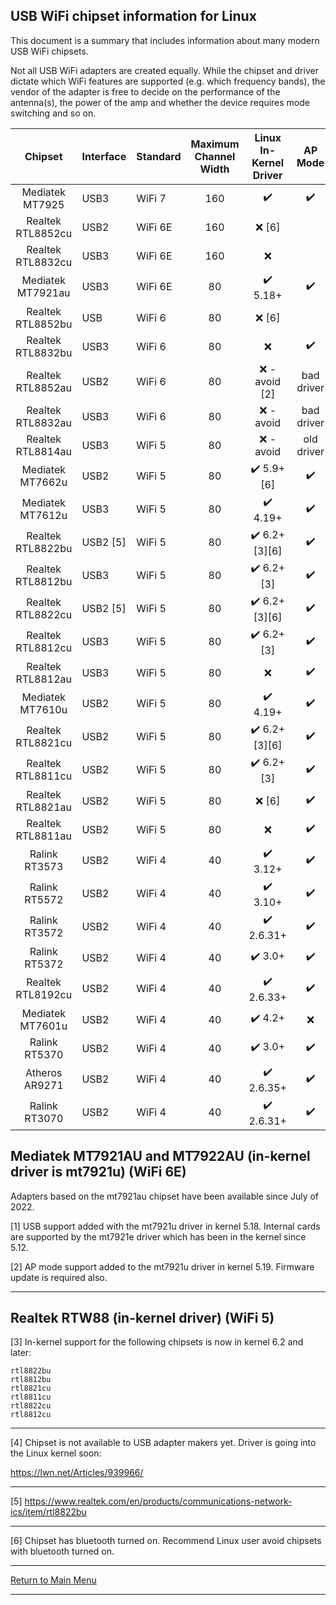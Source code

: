 ## USB WiFi chipset information for Linux

This document is a summary that includes information about many modern USB WiFi chipsets.

Not all USB WiFi adapters are created equally.  While the chipset and driver
dictate which WiFi features are supported (e.g. which frequency bands), the
vendor of the adapter is free to decide on the performance of the antenna(s),
the power of the amp and whether the device requires mode switching and so on.

| Chipset           | Interface | Standard | Maximum<br>Channel<br>Width   | Linux<br>In-Kernel<br>Driver | AP Mode        | Monitor Mode   | Recommended<br>For<br>Linux |
|:------------------:|-----------|----------|:-----:|:----------------------------:|:----------------:|:----------------:|:-----------------:|
Mediatek MT7925   | USB3      | WiFi 7  |  160   |:heavy_check_mark:         |:heavy_check_mark:|:heavy_check_mark:| [4] |
Realtek RTL8852cu | USB2      | WiFi 6E  |  160  |:x: [6]                       |                  |                  | No  |
Realtek RTL8832cu | USB3      | WiFi 6E  |  160  |:x:                           |                  |                  | No  |
Mediatek MT7921au | USB3      | WiFi 6E  |   80  |:heavy_check_mark: 5.18+      |:heavy_check_mark:|:heavy_check_mark:| Yes |
Realtek RTL8852bu | USB       | WiFi 6   |   80  |:x: [6]                       |                  |                  | No  |
Realtek RTL8832bu | USB3      | WiFi 6   |   80  |:x:                           |:heavy_check_mark:|:heavy_check_mark:| No  |
Realtek RTL8852au | USB2      | WiFi 6   |   80  |:x: - avoid [2]               | bad driver       | bad driver       | No  |
Realtek RTL8832au | USB3      | WiFi 6   |   80  |:x: - avoid                   | bad driver       | bad driver       | No  |
Realtek RTL8814au | USB3      | WiFi 5   |   80  |:x: - avoid                   | old driver       | old driver       | No  |
Mediatek MT7662u  | USB2      | WiFi 5   |   80  |:heavy_check_mark: 5.9+ [6]   |:heavy_check_mark:|:heavy_check_mark:| No  |
Mediatek MT7612u  | USB3      | WiFi 5   |   80  |:heavy_check_mark: 4.19+      |:heavy_check_mark:|:heavy_check_mark:| Yes |
Realtek RTL8822bu | USB2 [5]  | WiFi 5   |   80  |:heavy_check_mark: 6.2+ [3][6]|:heavy_check_mark:|:heavy_check_mark:| No  |
Realtek RTL8812bu | USB3      | WiFi 5   |   80  |:heavy_check_mark: 6.2+ [3]   |:heavy_check_mark:|:heavy_check_mark:| Yes |
Realtek RTL8822cu | USB2 [5]  | WiFi 5   |   80  |:heavy_check_mark: 6.2+ [3][6]|:heavy_check_mark:|:heavy_check_mark:| No  |
Realtek RTL8812cu | USB3      | WiFi 5   |   80  |:heavy_check_mark: 6.2+ [3]   |:heavy_check_mark:|:heavy_check_mark:| No  |
Realtek RTL8812au | USB3      | WiFi 5   |   80  |:x:                           |:heavy_check_mark:|:heavy_check_mark:| No  |
Mediatek MT7610u  | USB2      | WiFi 5   |   80  |:heavy_check_mark: 4.19+      |:heavy_check_mark:|:heavy_check_mark:| Yes |
Realtek RTL8821cu | USB2      | WiFi 5   |   80  |:heavy_check_mark: 6.2+ [3][6]|:heavy_check_mark:|:heavy_check_mark:| No  |
Realtek RTL8811cu | USB2      | WiFi 5   |   80  |:heavy_check_mark: 6.2+ [3]   |:heavy_check_mark:|:heavy_check_mark:| Yes |
Realtek RTL8821au | USB2      | WiFi 5   |   80  |:x: [6]                       |:heavy_check_mark:|:heavy_check_mark:| No  |
Realtek RTL8811au | USB2      | WiFi 5   |   80  |:x:                           |:heavy_check_mark:|:heavy_check_mark:| No  |
Ralink RT3573     | USB2      | WiFi 4   |   40  |:heavy_check_mark: 3.12+      |:heavy_check_mark:|:heavy_check_mark:| Yes |
Ralink RT5572     | USB2      | WiFi 4   |   40  |:heavy_check_mark: 3.10+      |:heavy_check_mark:|:heavy_check_mark:| Yes |
Ralink RT3572     | USB2      | WiFi 4   |   40  |:heavy_check_mark: 2.6.31+    |:heavy_check_mark:|:heavy_check_mark:| Yes |
Ralink RT5372     | USB2      | WiFi 4   |   40  |:heavy_check_mark: 3.0+       |:heavy_check_mark:|:heavy_check_mark:| Yes |
Realtek RTL8192cu | USB2      | WiFi 4   |   40  |:heavy_check_mark: 2.6.33+    |:heavy_check_mark:|:heavy_check_mark:| Yes |
Mediatek MT7601u  | USB2      | WiFi 4   |   40  |:heavy_check_mark: 4.2+       |:x:               | limited          | Yes |
Ralink RT5370     | USB2      | WiFi 4   |   40  |:heavy_check_mark: 3.0+       |:heavy_check_mark:|:heavy_check_mark:| Yes |
Atheros AR9271    | USB2      | WiFi 4   |   40  |:heavy_check_mark: 2.6.35+    |:heavy_check_mark:|:heavy_check_mark:| Yes |
Ralink RT3070     | USB2      | WiFi 4   |   40  |:heavy_check_mark: 2.6.31+    |:heavy_check_mark:|:heavy_check_mark:| Yes |

## Mediatek MT7921AU and MT7922AU (in-kernel driver is mt7921u) (WiFi 6E)

Adapters based on the mt7921au chipset have been available since July of 2022.

[1] USB support added with the mt7921u driver in kernel 5.18. Internal cards are supported by the mt7921e driver which has been in the kernel since 5.12.

[2] AP mode support added to the mt7921u driver in kernel 5.19. Firmware update is required also.

-----

## Realtek RTW88 (in-kernel driver) (WiFi 5)

[3] In-kernel support for the following chipsets is now in kernel 6.2 and later:

```
rtl8822bu
rtl8812bu
rtl8821cu
rtl8811cu
rtl8822cu
rtl8812cu
```

-----

[4] Chipset is not available to USB adapter makers yet. Driver is going into the Linux kernel soon:

https://lwn.net/Articles/939966/

-----

[5] https://www.realtek.com/en/products/communications-network-ics/item/rtl8822bu

-----

[6] Chipset has bluetooth turned on. Recommend Linux user avoid chipsets with bluetooth turned on.

-----

[Return to Main Menu](https://github.com/morrownr/USB-WiFi)

-----


